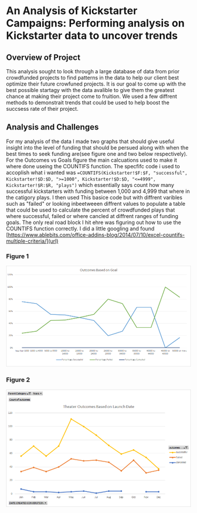 # An Analysis of Kickstarter Campaigns: Performing analysis on Kickstarter data to uncover trends

## Overview of Project
  This analysis sought to look through a large database of data from prior crowdfunded projects to find patterns in the data to help our client best optimize their future crowfuned projects. It is our goal to come up with the best possible startagy with the data avalible to give them the greatest chance at making their project come to fruition. We used a few diffrent methods to demonstrait trends that could be used to help boost the succsess rate of their project.

## Analysis and Challenges
For my analysis of the data I made two graphs that should give useful insight into the level of funding that should be persued along with when the best times to seek funding are(see figure one and two below respectively). For the Outcomes vs Goals figure the main calcuations used to make it where done useing the COUNTIFS function. The specfifc code i used to accoplish what i wanted was `=COUNTIFS(Kickstarter!$F:$F, "successful", Kickstarter!$D:$D, ">=1000", Kickstarter!$D:$D, "<=4999", Kickstarter!$R:$R, "plays")` which essentially says count how many successful kickstarters with funding between 1,000 and 4,999 that where in the catigory plays. I then used This basice code but with diffrent varibles such as "failed" or looking inbeetweeen diffrent values to populate a table that could be used to calculate the percent of crowdfunded plays that where successful, failed or where cancled at diffrent ranges of funding goals. The only real road block I hit ehre was figuring out how to use the COUNTIFS function correctly. I did a little googling and found [https://www.ablebits.com/office-addins-blog/2014/07/10/excel-countifs-multiple-criteria/](url)
### Figure 1
![figure1](https://github.com/Louis-E-Martin/Kickstarter-analysis/blob/main/resources/Outcomes_vs_Goals.png)
### Figure 2
![figure2](https://github.com/Louis-E-Martin/Kickstarter-analysis/blob/main/resources/Theater_Outcomes_vs_Launch.png)
